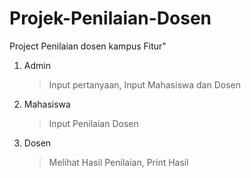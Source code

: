 # Projek-Penilaian-Dosen

Project Penilaian dosen kampus
Fitur"
1. Admin
   > Input pertanyaan,
   > Input Mahasiswa dan Dosen
   
2. Mahasiswa
   > Input Penilaian Dosen

3. Dosen
   > Melihat Hasil Penilaian,
   > Print Hasil
